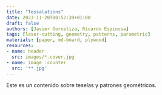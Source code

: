 ```yaml
---
title: "Tessalations"
date: 2023-11-20T00:52:39+01:00
draft: false
authors: [Javier Gorostiza, Ricardo Espinosa]
tags: [laser-cutting, geometry, patterns, parametric]
materials: [paper, md-board, plywood]
resources:
- name: header
  src: images/*.cover.jpg
- name: image_:counter
  src: '**.jpg'
---
```


Este es un contenido sobre teselas y patrones geométricos.
